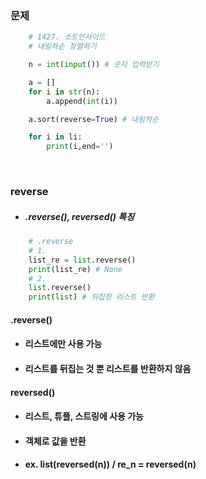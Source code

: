 ### 문제

```python
    # 1427. 소트인사이드
    # 내림차순 정렬하기

    n = int(input()) # 숫자 입력받기

    a = []
    for i in str(n):
        a.append(int(i))

    a.sort(reverse=True) # 내림차순

    for i in li:
        print(i,end='')
```

<br>

### reverse

- ##### .reverse(), reversed() 특징

```python
    # .reverse
    # 1.
    list_re = list.reverse()
    print(list_re) # None
    # 2.
    list.reverse()
    print(list) # 뒤집힌 리스트 반환
```

#### .reverse()

- #### 리스트에만 사용 가능
- #### 리스트를 뒤집는 것 뿐 리스트를 반환하지 않음

#### reversed()

- #### 리스트, 튜플, 스트링에 사용 가능
- #### 객체로 값을 반환
- #### ex. list(reversed(n)) / re_n = reversed(n)
